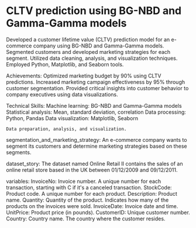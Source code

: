 # CLTV prediction using BG-NBD and Gamma-Gamma models

Developed a customer lifetime value (CLTV) prediction model for an e-commerce company using BG-NBD and Gamma-Gamma models.
Segmented customers and developed marketing strategies for each segment.
Utilized data cleaning, analysis, and visualization techniques.
Employed Python, Matplotlib, and Seaborn tools.

Achievements:
Optimized marketing budget by 90% using CLTV predictions.
Increased marketing campaign effectiveness by 95% through customer segmentation.
Provided critical insights into customer behavior to company executives using data visualizations.

Technical Skills:
Machine learning: BG-NBD and Gamma-Gamma models
Statistical analysis: Mean, standard deviation, correlation
Data processing: Python, Pandas
Data visualization: Matplotlib, Seaborn

    Data preparation, analysis, and visualization.
  segmentation_and_marketing_strategy:
  An e-commerce company wants to segment its customers and determine marketing strategies based on these segments.

dataset_story:
  The dataset named Online Retail II contains the sales of an online retail store based in the UK between 01/12/2009 and 09/12/2011.

variables:
  InvoiceNo: Invoice number. A unique number for each transaction, starting with C if it's a canceled transaction.
  StockCode: Product code. A unique number for each product.
  Description: Product name.
  Quantity: Quantity of the product. Indicates how many of the products on the invoices were sold.
  InvoiceDate: Invoice date and time.
  UnitPrice: Product price (in pounds).
  CustomerID: Unique customer number.
  Country: Country name. The country where the customer resides.
